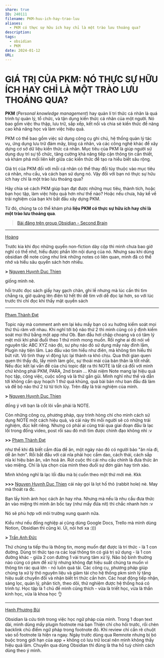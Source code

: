 ```yaml
---
share: true
ID: 240111
filename: PKM-huu-ich-hay-trao-luu
aliases:
  - PKM có thực sự hữu ích hay chỉ là một trào lưu thoáng qua?
description: 
tags:
  - obsidian
  - PKM
date: 2024-01-12
URL: 
---
```


# GIÁ TRỊ CỦA PKM: NÓ THỰC SỰ HỮU ÍCH HAY CHỈ LÀ MỘT TRÀO LƯU THOÁNG QUA?

**PKM** (_Personal knowledge management_) hay quản lí tri thức cá nhân là quá trình tự quản lý, tổ chức, và tận dụng kiến thức cá nhân của một người. Nó bao gồm việc thu thập, lưu trữ, sắp xếp, kết nối và chia sẻ kiến thức để nâng cao khả năng học và làm việc hiệu quả.

PKM có thể bao gồm việc sử dụng công cụ ghi chú, hệ thống quản lý tác vụ, ứng dụng lưu trữ đám mây, blog cá nhân, và các công nghệ khác để xây dựng cơ sở dữ liệu kiến thức cá nhân. Mục tiêu của PKM là giúp người sử dụng duy trì sự tổ chức, tăng cường khả năng tiếp cận thông tin cần thiết, và khám phá mối liên kết giữa các kiến thức để tạo ra hiểu biết sâu rộng.

Giá trị của PKM đối với mỗi cá nhân có thể thay đổi tùy thuộc vào mục tiêu cá nhân, nhu cầu, và cách bạn sử dụng nó. Vậy đối với bạn nó thực sự hữu ích hay chỉ là một trào lưu thoáng qua?

Hãy chia sẻ cách PKM giúp bạn đạt được những mục tiêu, thành tích, hoặc bạn học tập, làm việc hiệu quả hơn như thế nào? Hoặc nếu chưa, hãy kể về trải nghiệm của bạn khi bắt đầu xây dựng PKM.

Từ đó, chúng ta có thể khám phá **liệu PKM có thực sự hữu ích hay chỉ là một trào lưu thoáng qua**.

> [Bài đăng trên group Obsidian - Second Brain](https://www.facebook.com/groups/obsidian.secondbrain/posts/769008718433266/)

---
[Hoàng](https://www.facebook.com/groups/obsidian.secondbrain/posts/769008718433266/?comment_id=769149595085845&mibextid=oMANbw)

Trước kia khi đọc những quyển non-fiction dày cộp thì mình chưa bao giờ nghĩ có thể nhớ, hiểu được phần lớn nội dung của nó. Nhưng sau khi dùng obsidian để note cũng như link những notes có liên quan, mình đã có thể nhớ và hiểu sâu quyển sách hơn nhiều.

**>** [Nguyen Huynh Duc Thien](https://www.facebook.com/groups/obsidian.secondbrain/posts/769008718433266/?comment_id=769149595085845&reply_comment_id=769155185085286&mibextid=oMANbw)

giống mình nè.

hồi trước đọc sách giấy hay gạch chân, ghi lề nhưng mà lúc cần thì tìm chẳng ra, giờ quăng lên điện tử hết thì dễ tìm với dễ đọc lại hơn, so với lúc trước thì chỉ đọc khi thấy mặt quyển sách

---

[Phạm Thành Đạt](https://www.facebook.com/groups/obsidian.secondbrain/posts/769008718433266/?comment_id=769171601750311&mibextid=oMANbw)

Topic này mà comment anh em lại kêu mấy bạn có xu hướng kiểm soát mọi thứ thủ râm với nhau. Khi nghĩ tới bộ não thứ 2 thì mình cũng có ý định kiểm soát mọi thứ bằng một app như Ob. Ban đầu hơi chập choạng và có tâm lý mệt mỏi khi phải đuổi theo 1 thứ mình mong muốn. Rồi nghe ai đó nói về nguyên tắc ABC XYZ nào đó, sư phụ nào đó sử dụng mấy này đỉnh lắm, Plugin này tiện lắm. Lao đầu vào tìm hiểu như điên, mà không tìm hiểu thì bứt rứt. Vô tình thay vì động lực lại thành ra khó chịu. Qua thời gian quen quen thì thấy đủ, lấy mình làm gốc, sự thoải mái của bản thân là tốt nhất. Nếu đúc kết lại vấn đề của chủ topic đặt ra thì NOTE là tất cả đối với mình chứ không phải PKM, PARA, 2nd brain ... Khái niệm Note mang lại hiệu quả học tập, công việc, cuộc sống và là thứ gần gũi. Mình nghĩ như thế và dẫn tới không cần quy hoạch 1 thứ quá khủng, quá bài bản như ban đầu đã làm và để bộ não thứ 2 từ từ tích lũy.
Trên đây là trải nghiệm của mình.

**>** [Nguyen Huynh Duc Thien](https://www.facebook.com/groups/obsidian.secondbrain/posts/769008718433266/?comment_id=769171601750311&reply_comment_id=769183648415773&mibextid=oMANbw)

đồng ý với bạn là cốt lõi vẫn phải là NOTE.

Còn những công cụ, phương pháp, quy trình hòng chỉ cho mình cách sử dụng NOTE một cách hiệu quả, và cái này thì mỗi người sẽ có những trải nghiệm, đúc kết riêng.
Nhưng có phải ai cũng trải qua giai đoạn đầu là lạc lối trong đống video, post rồi sau đó mới tìm được chính đạo không nhỉ :v

**>>** [Phạm Thành Đạt](https://www.facebook.com/groups/obsidian.secondbrain/posts/769008718433266/?comment_id=769171601750311&reply_comment_id=769193328414805&mibextid=oMANbw)

như thể khi đã biết cầm đũa để ăn, một ngày nào đó có người bảo "ăn nĩa đi, dễ ăn hơn". Rồi bắt đầu với cái nĩa phải học cầm dao, cách thái, cách sắp nĩa kí hiệu bàn ăn, văn hoá ăn. Rút cuộc thì cái nhu cầu chính là đưa thức ăn vào miệng. Chỉ là lựa chọn của mình theo đuổi sự đơn giản hay tinh xảo.

Mình không nghĩ là lạc lối đâu mà bị cuốn theo một thứ mới mẻ. Kkk

**>>>** [Nguyen Huynh Duc Thien](https://www.facebook.com/groups/obsidian.secondbrain/posts/769008718433266/?comment_id=769171601750311&reply_comment_id=769197088414429&mibextid=oMANbw)
cái này gọi là lọt hố thỏ (rabbit hole) nè. May mà thoát ra đc.

Bạn lấy hình ảnh học cách ăn hay nha. Nhưng mà nếu là nhu cầu đưa thức ăn vào miệng thì mình ăn bốc tay (như mấy đứa nít) thì chắc nhanh hơn :v

Nó sẽ phù hợp với môi trường xung quanh nữa.

Kiểu như nếu đồng nghiệp ai cũng dùng Google Docs, Trello mà mình dùng Notion, Obsidian thì cũng kì. Úi, nói hơi xa :)))

**>** [Trần Anh Đức](https://www.facebook.com/groups/obsidian.secondbrain/posts/769008718433266/?comment_id=769171601750311&reply_comment_id=769506838383454&mibextid=oMANbw)

Thứ chúng ta tiếp thu là thông tin, mong muốn đạt được là tri thức - là 1 con đường. Dùng tri thức tạo ra các loại thông tin có giá trị sử dụng - là 1 con đường khác - giữa 2 con đường 1 vài trung tâm xử lý. Não bộ bình thường nào cũng có pkm để xử lý nhưng không đạt hiệu suất chúng ta muốn vì thông tin rác quá lớn - nó luôn quá tải. Các công cụ, phương pháp giúp chúng ta xử lý thô nguyên liệu và giảm tải cho hệ thống pkm sinh lý tăng hiệu suất chuyển đổi và nhận biết tri thức cần hơn. Các hoạt động tiếp nhận, sàng lọc, quản lý, phân tích, theo dõi, thử nghiệm được hệ thống hoá có trình tự. Học tập là 1 chủ đề mình cũng thích - vừa là triết học, vừa là thần kinh học, vừa là khoa học 👌

---

[Hạnh Phương Bùi](https://www.facebook.com/groups/obsidian.secondbrain/posts/769008718433266/?comment_id=769179528416185&mibextid=oMANbw)

Obsidian là cứu tinh trong việc học ngữ pháp của mình. Trong 1 đoạn text dài, mình dùng mấy plugin footnote mà bạn Thiện chỉ cho hồi trước, rồi chèn backlink chủ điểm ngữ pháp trong footnote đó. Khi review chỉ cần rê chuột vào số footnote là hiện ra ngay. Ngày trước dùng qua Remnote nhưng bị bó buộc trong giới hạn của app + không có lưu trữ local nên mình không thấy hiệu quả lắm. Chuyển qua dùng Obsidian thì đúng là tha hồ tuỳ chỉnh cách dùng theo ý mình.
